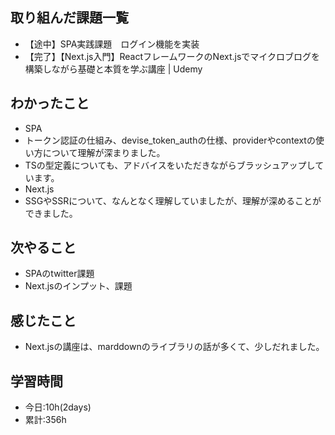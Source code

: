 ## 取り組んだ課題一覧
-  【途中】SPA実践課題　ログイン機能を実装
-  【完了】【Next.js入門】ReactフレームワークのNext.jsでマイクロブログを構築しながら基礎と本質を学ぶ講座 | Udemy

## わかったこと
-  SPA
  -  トークン認証の仕組み、devise_token_authの仕様、providerやcontextの使い方について理解が深まりました。
  -  TSの型定義についても、アドバイスをいただきながらブラッシュアップしています。
-  Next.js
  -  SSGやSSRについて、なんとなく理解していましたが、理解が深めることができました。

## 次やること
- SPAのtwitter課題
- Next.jsのインプット、課題

## 感じたこと
-  Next.jsの講座は、marddownのライブラリの話が多くて、少しだれました。

## 学習時間
- 今日:10h(2days)
- 累計:356h
